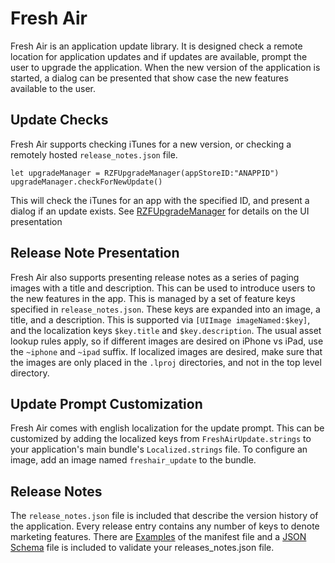 # Fresh Air
Fresh Air is an application update library. It is designed check a remote location for application updates and if updates are available, prompt the user to upgrade the application. When the new version of the application is started, a dialog can be presented that show case the new features available to the user.

## Update Checks
Fresh Air supports checking iTunes for a new version, or checking a remotely hosted `release_notes.json` file.

    let upgradeManager = RZFUpgradeManager(appStoreID:"ANAPPID")
    upgradeManager.checkForNewUpdate()

This will check the iTunes for an app with the specified ID, and present a dialog if an update exists. See [RZFUpgradeManager](FreshAir/RZFUpgradeManager.h) for details on the UI presentation

## Release Note Presentation
Fresh Air also supports presenting release notes as a series of paging images with a title and description. This can be used to introduce users to the new features in the app. This is managed by a set of feature keys specified in `release_notes.json`. These keys are expanded into an image, a title, and a description. This is supported via `[UIImage imageNamed:$key]`, and the localization keys `$key.title` and `$key.description`. The usual asset lookup rules apply, so if different images are desired on iPhone vs iPad, use the `~iphone` and `~ipad` suffix. If localized images are desired, make sure that the images are only placed in the `.lproj` directories, and not in the top level directory.

## Update Prompt Customization
Fresh Air comes with english localization for the update prompt. This can be customized by adding the localized keys from `FreshAirUpdate.strings` to your application's main bundle's `Localized.strings` file. To configure an image, add an image named `freshair_update` to the bundle.


## Release Notes
The `release_notes.json` file is included that describe the version history of the application. Every release entry contains any number of keys to denote marketing features. There are [Examples](Schema/Examples/Test.releaseNotes/release_notes.json) of the manifest file and a [JSON Schema](Schema/release_notes_schema.json) file is included to validate your releases_notes.json file.

